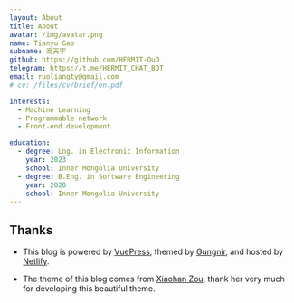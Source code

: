 ```yaml
---
layout: About
title: About
avatar: /img/avatar.png
name: Tianyu Gao
subname: 高天宇
github: https://github.com/HERMIT-OuO
telegram: https://t.me/HERMIT_CHAT_BOT
email: ruoliangty@gmail.com
# cv: /files/cv/brief/en.pdf

interests:
  - Machine Learning
  - Programmable network
  - Front-end development

education:
  - degree: Lng. in Electronic Information
    year: 2023
    school: Inner Mongolia University
  - degree: B.Eng. in Software Engineering
    year: 2020
    school: Inner Mongolia University
---
```




## Thanks

- This blog is powered by [VuePress](https://vuepress.vuejs.org/), themed by [Gungnir](https://github.com/Renovamen/vuepress-theme-gungnir), and hosted by [Netlify](https://netlify.com/).

- The theme of this blog comes from [Xiaohan Zou](https://zxh.io/), thank her very much for developing this beautiful theme.

